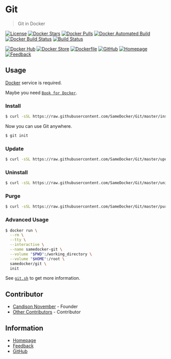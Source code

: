 # Git

> Git in Docker

[![License](https://img.shields.io/github/license/SameDocker/Git.svg)](LICENSE)
[![Docker Stars](https://img.shields.io/docker/stars/samedocker/git.svg)](https://hub.docker.com/r/samedocker/git/)
[![Docker Pulls](https://img.shields.io/docker/pulls/samedocker/git.svg)](https://hub.docker.com/r/samedocker/git/)
[![Docker Automated Build](https://img.shields.io/docker/automated/samedocker/git.svg)](https://hub.docker.com/r/samedocker/git/)
[![Docker Build Status](https://img.shields.io/docker/build/samedocker/git.svg)](https://hub.docker.com/r/samedocker/git/)
[![Build Status](https://travis-ci.org/SameDocker/Git.svg?branch=master)](https://travis-ci.org/SameDocker/Git)

[![Docker Hub](https://img.shields.io/badge/Docker%20Hub-On-blue.svg)](https://hub.docker.com/r/samedocker/git/)
[![Docker Store](https://img.shields.io/badge/Docker%20Store-On-blue.svg)](https://store.docker.com/community/images/samedocker/git)
[![Dockerfile](https://img.shields.io/badge/Dockerfile-Go-orange.svg)](Dockerfile)
[![GitHub](https://img.shields.io/badge/GitHub-Go-orange.svg)](https://github.com/SameDocker/Git)
[![Homepage](https://img.shields.io/badge/Homepage-Go-orange.svg)](http://Git.SameDocker.com)
[![Feedback](https://img.shields.io/badge/Feedback-Go-orange.svg)](https://github.com/SameDocker/Git/issues)

## Usage

[Docker](https://www.docker.com) service is required.

Maybe you need [`Book for Docker`](http://Docker.BookStorm.cn).

### Install

```bash
$ curl -sSL https://raw.githubusercontent.com/SameDocker/Git/master/install.sh | bash
```

Now you can use Git anywhere.

```bash
$ git init
```

### Update

```bash
$ curl -sSL https://raw.githubusercontent.com/SameDocker/Git/master/update.sh | bash
```

### Uninstall

```bash
$ curl -sSL https://raw.githubusercontent.com/SameDocker/Git/master/uninstall.sh | bash
```

### Purge

```bash
$ curl -sSL https://raw.githubusercontent.com/SameDocker/Git/master/purge.sh | bash
```

### Advanced Usage

```bash
$ docker run \
  --rm \
  --tty \
  --interactive \
  --name samedocker-git \
  --volume "$PWD":/working_directory \
  --volume "$HOME":/root \
  samedocker/git \
  init
```

See [`git.sh`](git.sh) to get more information.

## Contributor

- [Candison November](http://www.kandisheng.com) - Founder
- [Other Contributors](https://github.com/SameDocker/Git/graphs/contributors) - Contributor

## Information

- [Homepage](http://www.SameDocker.com)
- [Feedback](https://github.com/SameDocker/Git/issues)
- [GitHub](https://github.com/SameDocker/Git)